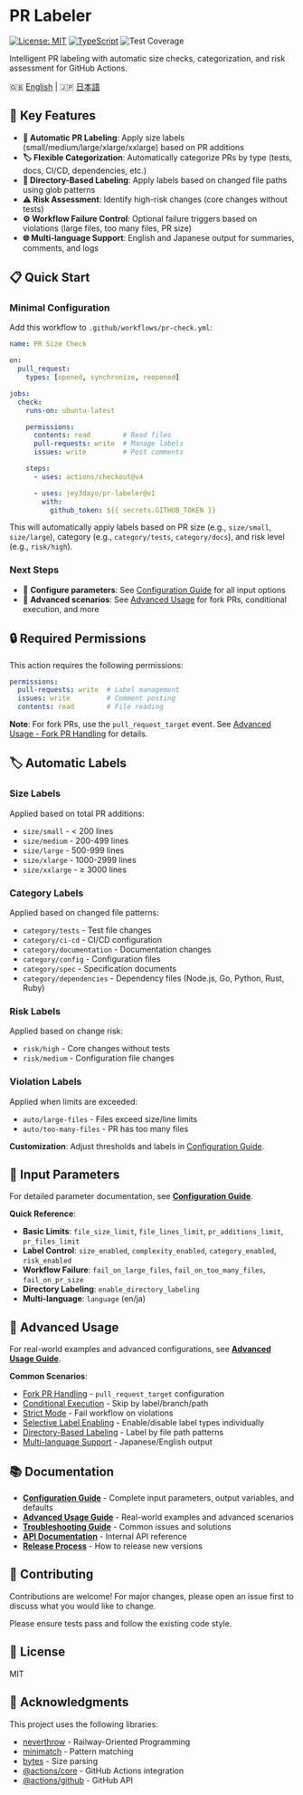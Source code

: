 # PR Labeler

[![License: MIT](https://img.shields.io/badge/License-MIT-yellow.svg)](https://opensource.org/licenses/MIT)
[![TypeScript](https://img.shields.io/badge/TypeScript-5.0+-blue.svg)](https://www.typescriptlang.org/)
![Test Coverage](https://img.shields.io/badge/Coverage-93%25-green.svg)

Intelligent PR labeling with automatic size checks, categorization, and risk assessment for GitHub Actions.

🇬🇧 [English](README.md) | 🇯🇵 [日本語](README.ja.md)

## 🚀 Key Features

- **📏 Automatic PR Labeling**: Apply size labels (small/medium/large/xlarge/xxlarge) based on PR additions
- **🏷️ Flexible Categorization**: Automatically categorize PRs by type (tests, docs, CI/CD, dependencies, etc.)
- **📁 Directory-Based Labeling**: Apply labels based on changed file paths using glob patterns
- **⚠️ Risk Assessment**: Identify high-risk changes (core changes without tests)
- **⚙️ Workflow Failure Control**: Optional failure triggers based on violations (large files, too many files, PR size)
- **🌐 Multi-language Support**: English and Japanese output for summaries, comments, and logs

## 📋 Quick Start

<a id="使用方法"></a>
<a id="-使用方法"></a>
<a id="usage"></a>

### Minimal Configuration

Add this workflow to `.github/workflows/pr-check.yml`:

```yaml
name: PR Size Check

on:
  pull_request:
    types: [opened, synchronize, reopened]

jobs:
  check:
    runs-on: ubuntu-latest

    permissions:
      contents: read        # Read files
      pull-requests: write  # Manage labels
      issues: write         # Post comments

    steps:
      - uses: actions/checkout@v4

      - uses: jey3dayo/pr-labeler@v1
        with:
          github_token: ${{ secrets.GITHUB_TOKEN }}
```

This will automatically apply labels based on PR size (e.g., `size/small`, `size/large`), category (e.g., `category/tests`, `category/docs`), and risk level (e.g., `risk/high`).

### Next Steps

- 📖 **Configure parameters**: See [Configuration Guide](docs/configuration.md) for all input options
- 🚀 **Advanced scenarios**: See [Advanced Usage](docs/advanced-usage.md) for fork PRs, conditional execution, and more

## 🔒 Required Permissions

<a id="必要な権限"></a>
<a id="-必要な権限"></a>
<a id="permissions"></a>

This action requires the following permissions:

```yaml
permissions:
  pull-requests: write  # Label management
  issues: write         # Comment posting
  contents: read        # File reading
```

**Note**: For fork PRs, use the `pull_request_target` event. See [Advanced Usage - Fork PR Handling](docs/advanced-usage.md#fork-pr-handling) for details.

## 🏷️ Automatic Labels

<a id="自動適用ラベル"></a>
<a id="-自動適用ラベル"></a>
<a id="labels"></a>

### Size Labels

Applied based on total PR additions:

- `size/small` - < 200 lines
- `size/medium` - 200-499 lines
- `size/large` - 500-999 lines
- `size/xlarge` - 1000-2999 lines
- `size/xxlarge` - ≥ 3000 lines

### Category Labels

Applied based on changed file patterns:

- `category/tests` - Test file changes
- `category/ci-cd` - CI/CD configuration
- `category/documentation` - Documentation changes
- `category/config` - Configuration files
- `category/spec` - Specification documents
- `category/dependencies` - Dependency files (Node.js, Go, Python, Rust, Ruby)

### Risk Labels

Applied based on change risk:

- `risk/high` - Core changes without tests
- `risk/medium` - Configuration file changes

### Violation Labels

Applied when limits are exceeded:

- `auto/large-files` - Files exceed size/line limits
- `auto/too-many-files` - PR has too many files

**Customization**: Adjust thresholds and labels in [Configuration Guide](docs/configuration.md#label-thresholds-defaults).

## 🔧 Input Parameters

<a id="入力パラメータ"></a>
<a id="-入力パラメータ"></a>
<a id="input-parameters"></a>

For detailed parameter documentation, see **[Configuration Guide](docs/configuration.md)**.

**Quick Reference**:

- **Basic Limits**: `file_size_limit`, `file_lines_limit`, `pr_additions_limit`, `pr_files_limit`
- **Label Control**: `size_enabled`, `complexity_enabled`, `category_enabled`, `risk_enabled`
- **Workflow Failure**: `fail_on_large_files`, `fail_on_too_many_files`, `fail_on_pr_size`
- **Directory Labeling**: `enable_directory_labeling`
- **Multi-language**: `language` (en/ja)

## 📝 Advanced Usage

<a id="高度な使用例"></a>
<a id="-高度な使用例"></a>
<a id="advanced-usage"></a>

For real-world examples and advanced configurations, see **[Advanced Usage Guide](docs/advanced-usage.md)**.

**Common Scenarios**:

- [Fork PR Handling](docs/advanced-usage.md#fork-pr-handling) - `pull_request_target` configuration
- [Conditional Execution](docs/advanced-usage.md#conditional-execution) - Skip by label/branch/path
- [Strict Mode](docs/advanced-usage.md#strict-mode) - Fail workflow on violations
- [Selective Label Enabling](docs/advanced-usage.md#selective-label-enabling) - Enable/disable label types individually
- [Directory-Based Labeling](docs/advanced-usage.md#directory-based-labeling) - Label by file path patterns
- [Multi-language Support](docs/advanced-usage.md#multi-language-support) - Japanese/English output

## 📚 Documentation

- **[Configuration Guide](docs/configuration.md)** - Complete input parameters, output variables, and defaults
- **[Advanced Usage Guide](docs/advanced-usage.md)** - Real-world examples and advanced scenarios
- **[Troubleshooting Guide](docs/troubleshooting.md)** - Common issues and solutions
- **[API Documentation](docs/API.md)** - Internal API reference
- **[Release Process](docs/release-process.md)** - How to release new versions

## 🤝 Contributing

Contributions are welcome! For major changes, please open an issue first to discuss what you would like to change.

Please ensure tests pass and follow the existing code style.

## 📄 License

MIT

## 🙏 Acknowledgments

This project uses the following libraries:

- [neverthrow](https://github.com/supermacro/neverthrow) - Railway-Oriented Programming
- [minimatch](https://github.com/isaacs/minimatch) - Pattern matching
- [bytes](https://github.com/visionmedia/bytes.js) - Size parsing
- [@actions/core](https://github.com/actions/toolkit) - GitHub Actions integration
- [@actions/github](https://github.com/actions/toolkit) - GitHub API
